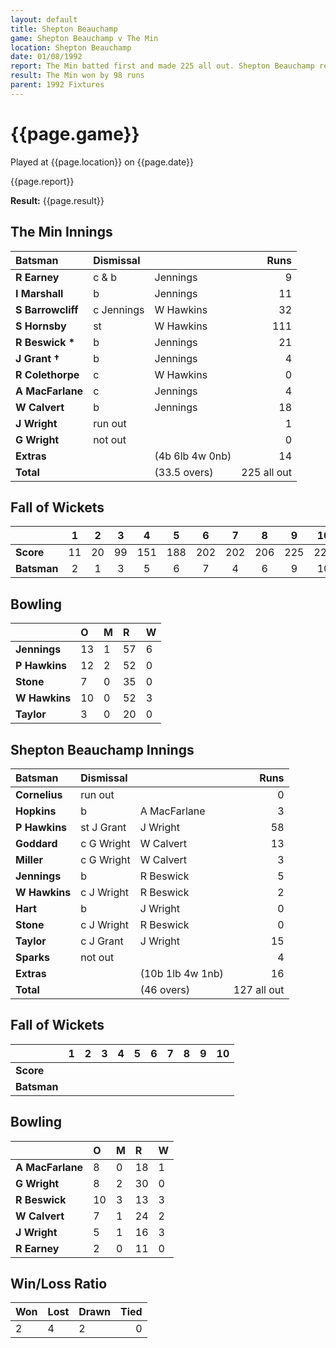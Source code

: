 ```yaml
---
layout: default
title: Shepton Beauchamp
game: Shepton Beauchamp v The Min
location: Shepton Beauchamp
date: 01/08/1992
report: The Min batted first and made 225 all out. Shepton Beauchamp replied with 127 all out
result: The Min won by 98 runs
parent: 1992 Fixtures
---
```


# {{page.game}}

Played at {{page.location}} on {{page.date}}

{{page.report}}

**Result:** {{page.result}}

## The Min Innings

| Batsman | Dismissal |  | Runs |
|:---|:---|---|---:|
| **R Earney** | c & b | Jennings | 9| 
| **I Marshall** | b | Jennings | 11 | 
| **S Barrowcliff** | c Jennings | W Hawkins | 32 | 
| **S Hornsby** | st | W Hawkins | 111 | 
| **R Beswick &#42;** | b | Jennings | 21 | 
| **J Grant &#8224;** | b | Jennings | 4 | 
| **R Colethorpe** | c | W Hawkins | 0 | 
| **A MacFarlane** | c | Jennings | 4 | 
| **W Calvert** | b | Jennings | 18 | 
| **J Wright** | run out |  | 1 | 
| **G Wright** | not out |  | 0 | 
| **Extras** | | (4b 6lb 4w 0nb) | 14 | 
| **Total** | | (33.5 overs) | 225 all out | 

## Fall of Wickets

| | 1 | 2 | 3 | 4 | 5 | 6 | 7 | 8 | 9 | 10 |
|---|:---:|:---:|:---:|:---:|:---:|:---:|:---:|:---:|:---:|:---:|
| **Score** | 11 | 20 | 99 | 151 | 188 | 202 | 202 | 206 | 225 | 225 | 
| **Batsman** | 2 | 1 | 3 | 5 | 6 | 7 | 4 | 6 | 9 | 10 | 

## Bowling

| | O | M | R | W |
|---|:---|:---|:---|:---|
| **Jennings** | 13 | 1 | 57 | 6 |
| **P Hawkins** | 12 | 2 | 52 | 0 |
| **Stone** | 7 | 0 | 35 | 0 |
| **W Hawkins** | 10 | 0 | 52 | 3 |
| **Taylor** | 3 | 0 | 20 | 0 | 

## Shepton Beauchamp Innings

| Batsman | Dismissal |  | Runs |
|:---|:---|---|---:|
| **Cornelius** | run out |  | 0 | 
| **Hopkins** | b | A MacFarlane | 3 | 
| **P Hawkins** | st J Grant | J Wright | 58 |
| **Goddard** | c G Wright | W Calvert | 13 | 
| **Miller** | c G Wright | W Calvert | 3 |
| **Jennings** | b | R Beswick | 5 | 
| **W Hawkins** | c J Wright | R Beswick | 2 |
| **Hart** | b | J Wright | 0 | 
| **Stone** | c J Wright | R Beswick | 0 | 
| **Taylor** | c J Grant | J Wright | 15 | 
| **Sparks** | not out |  | 4 |
| **Extras** | | (10b 1lb 4w 1nb) | 16 | 
| **Total** | | (46 overs) | 127 all out | 

## Fall of Wickets

| | 1 | 2 | 3 | 4 | 5 | 6 | 7 | 8 | 9 | 10 |
|---|:---:|:---:|:---:|:---:|:---:|:---:|:---:|:---:|:---:|:---:|
| **Score** |  |  |  |  |  |  |  |  |  |  |
| **Batsman** |  |  |  |  |  |  |  |  |  |  |

## Bowling

| | O | M | R | W |
|---|:---|:---|:---|:---|
| **A MacFarlane** | 8 | 0 | 18 | 1 | 
| **G Wright** | 8 | 2 | 30 | 0 | 
| **R Beswick** | 10 | 3 | 13 | 3 | 
| **W Calvert** | 7 | 1 | 24 | 2 | 
| **J Wright** | 5 | 1 | 16 | 3 |
| **R Earney** | 2 | 0 | 11 | 0 |

## Win/Loss Ratio

| Won | Lost | Drawn | Tied |
|:---|:---|:---|---:|
| 2 | 4 | 2 | 0 |